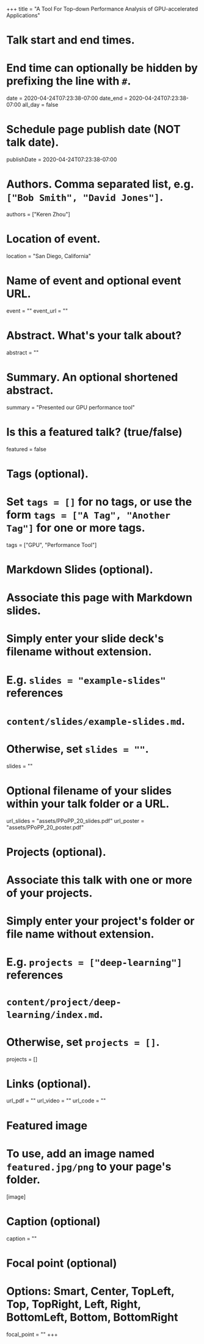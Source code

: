 +++
title = "A Tool For Top-down Performance Analysis of GPU-accelerated Applications"

# Talk start and end times.
#   End time can optionally be hidden by prefixing the line with `#`.
date = 2020-04-24T07:23:38-07:00
date_end = 2020-04-24T07:23:38-07:00
all_day = false

# Schedule page publish date (NOT talk date).
publishDate = 2020-04-24T07:23:38-07:00

# Authors. Comma separated list, e.g. `["Bob Smith", "David Jones"]`.
authors = ["Keren Zhou"]

# Location of event.
location = "San Diego, California"

# Name of event and optional event URL.
event = ""
event_url = ""

# Abstract. What's your talk about?
abstract = ""

# Summary. An optional shortened abstract.
summary = "Presented our GPU performance tool"

# Is this a featured talk? (true/false)
featured = false

# Tags (optional).
#   Set `tags = []` for no tags, or use the form `tags = ["A Tag", "Another Tag"]` for one or more tags.
tags = ["GPU", "Performance Tool"]

# Markdown Slides (optional).
#   Associate this page with Markdown slides.
#   Simply enter your slide deck's filename without extension.
#   E.g. `slides = "example-slides"` references 
#   `content/slides/example-slides.md`.
#   Otherwise, set `slides = ""`.
slides = ""

# Optional filename of your slides within your talk folder or a URL.
url_slides = "assets/PPoPP_20_slides.pdf"
url_poster = "assets/PPoPP_20_poster.pdf"

# Projects (optional).
#   Associate this talk with one or more of your projects.
#   Simply enter your project's folder or file name without extension.
#   E.g. `projects = ["deep-learning"]` references 
#   `content/project/deep-learning/index.md`.
#   Otherwise, set `projects = []`.
projects = []

# Links (optional).
url_pdf = ""
url_video = ""
url_code = ""

# Featured image
# To use, add an image named `featured.jpg/png` to your page's folder. 
[image]
  # Caption (optional)
  caption = ""

  # Focal point (optional)
  # Options: Smart, Center, TopLeft, Top, TopRight, Left, Right, BottomLeft, Bottom, BottomRight
  focal_point = ""
+++
